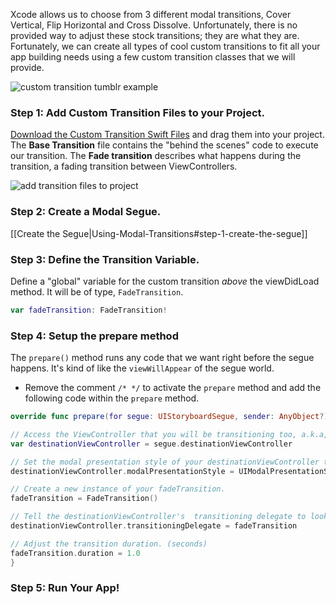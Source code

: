 Xcode allows us to choose from 3 different modal transitions, Cover Vertical, Flip Horizontal and Cross Dissolve. Unfortunately, there is no provided way to adjust these stock transitions; they are what they are. Fortunately, we can create all types of cool custom transitions to fit all your app building needs using a few custom transition classes that we will provide. 

![custom transition tumblr example](http://i.imgur.com/1Sx2rfi.gif)  

### Step 1: Add Custom Transition Files to your Project.  

[Download the Custom Transition Swift Files](https://www.dropbox.com/s/9shewnjl09kzett/Transition%20Files.zip?dl=0) and drag them into your project. The **Base Transition** file contains the "behind the scenes" code to execute our transition. The **Fade transition** describes what happens during the transition, a fading transition between ViewControllers. 

![add transition files to project](http://i.imgur.com/vWq788n.gif)  

### Step 2: Create a Modal Segue.  

[[Create the Segue|Using-Modal-Transitions#step-1-create-the-segue]]

### Step 3: Define the Transition Variable.  

Define a "global" variable for the custom transition *above* the viewDidLoad method. It will be of type, ``FadeTransition``.  

```swift
var fadeTransition: FadeTransition!
```

### Step 4: Setup the prepare method 

The ``prepare()`` method runs any code that we want right before the segue happens. It's kind of like the ``viewWillAppear`` of the segue world.

- Remove the comment ``/* */`` to activate the ``prepare`` method and add the following code within the ``prepare`` method.  

```swift
override func prepare(for segue: UIStoryboardSegue, sender: AnyObject?) {

// Access the ViewController that you will be transitioning too, a.k.a, the destinationViewController.
var destinationViewController = segue.destinationViewController

// Set the modal presentation style of your destinationViewController to be custom.
destinationViewController.modalPresentationStyle = UIModalPresentationStyle.Custom

// Create a new instance of your fadeTransition.
fadeTransition = FadeTransition()

// Tell the destinationViewController's  transitioning delegate to look in fadeTransition for transition instructions.
destinationViewController.transitioningDelegate = fadeTransition

// Adjust the transition duration. (seconds)
fadeTransition.duration = 1.0
}
```

### Step 5: Run Your App!
